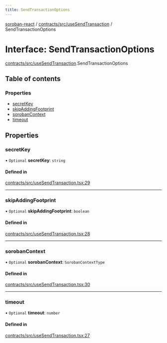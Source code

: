 ```yaml
---
title: SendTransactionOptions
---
```

[soroban-react](../README.md) / [contracts/src/useSendTransaction](../modules/contracts_src_useSendTransaction.md) / SendTransactionOptions

# Interface: SendTransactionOptions

[contracts/src/useSendTransaction](../modules/contracts_src_useSendTransaction.md).SendTransactionOptions

## Table of contents

### Properties

- [secretKey](contracts_src_useSendTransaction.SendTransactionOptions.md#secretkey)
- [skipAddingFootprint](contracts_src_useSendTransaction.SendTransactionOptions.md#skipaddingfootprint)
- [sorobanContext](contracts_src_useSendTransaction.SendTransactionOptions.md#sorobancontext)
- [timeout](contracts_src_useSendTransaction.SendTransactionOptions.md#timeout)

## Properties

### secretKey

• `Optional` **secretKey**: `string`

#### Defined in

[contracts/src/useSendTransaction.tsx:29](https://github.com/paltalabs/soroban-react/blob/50e8963/packages/contracts/src/useSendTransaction.tsx#L29)

___

### skipAddingFootprint

• `Optional` **skipAddingFootprint**: `boolean`

#### Defined in

[contracts/src/useSendTransaction.tsx:28](https://github.com/paltalabs/soroban-react/blob/50e8963/packages/contracts/src/useSendTransaction.tsx#L28)

___

### sorobanContext

• `Optional` **sorobanContext**: `SorobanContextType`

#### Defined in

[contracts/src/useSendTransaction.tsx:30](https://github.com/paltalabs/soroban-react/blob/50e8963/packages/contracts/src/useSendTransaction.tsx#L30)

___

### timeout

• `Optional` **timeout**: `number`

#### Defined in

[contracts/src/useSendTransaction.tsx:27](https://github.com/paltalabs/soroban-react/blob/50e8963/packages/contracts/src/useSendTransaction.tsx#L27)
